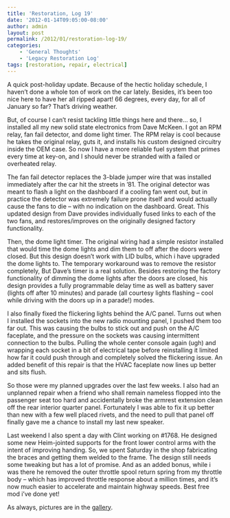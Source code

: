 ```yaml
---
title: 'Restoration, Log 19'
date: '2012-01-14T09:05:00-08:00'
author: admin
layout: post
permalink: /2012/01/restoration-log-19/
categories:
    - 'General Thoughts'
    - 'Legacy Restoration Log'
tags: [restoration, repair, electrical]
---
```


A quick post-holiday update. Because of the hectic holiday schedule, I haven’t done a whole ton of work on the car lately. Besides, it’s been too nice here to have her all ripped apart! 66 degrees, every day, for all of January so far? That’s driving weather.  
  
But, of course I can’t resist tackling little things here and there… so, I installed all my new solid state electronics from Dave McKeen. I got an RPM relay, fan fail detector, and dome light timer. The RPM relay is cool because he takes the original relay, guts it, and installs his custom designed circuitry inside the OEM case. So now I have a more reliable fuel system that primes every time at key-on, and I should never be stranded with a failed or overheated relay.  
  
The fan fail detector replaces the 3-blade jumper wire that was installed immediately after the car hit the streets in ’81. The original detector was meant to flash a light on the dashboard if a cooling fan went out, but in practice the detector was extremely failure prone itself and would actually cause the fans to die – with no indication on the dashboard. Great. This updated design from Dave provides individually fused links to each of the two fans, and restores/improves on the originally designed factory functionality.  
  
Then, the dome light timer. The original wiring had a simple resistor installed that would time the dome lights and dim them to off after the doors were closed. But this design doesn’t work with LID bulbs, which i have upgraded the dome lights to. The temporary workaround was to remove the resistor completely, But Dave’s timer is a real solution. Besides restoring the factory functionality of dimming the dome lights after the doors are closed, his design provides a fully programmable delay time as well as battery saver (lights off after 10 minutes) and parade (all courtesy lights flashing – cool while driving with the doors up in a parade!) modes.  
  
I also finally fixed the flickering lights behind the A/C panel. Turns out when I installed the sockets into the new radio mounting panel, I pushed them too far out. This was causing the bulbs to stick out and push on the A/C faceplate, and the pressure on the sockets was causing intermittent connection to the bulbs. Pulling the whole center console again (ugh) and wrapping each socket in a bit of electrical tape before reinstalling it limited how far it could push through and completely solved the flickering issue. An added benefit of this repair is that the HVAC faceplate now lines up better and sits flush.  
  
So those were my planned upgrades over the last few weeks. I also had an unplanned repair when a friend who shall remain nameless flopped into the passenger seat too hard and accidentally broke the armrest extension clean off the rear interior quarter panel. Fortunately I was able to fix it up better than new with a few well placed rivets, and the need to pull that panel off finally gave me a chance to install my last new speaker.  
  
Last weekend I also spent a day with Clint working on #1768. He designed some new Heim-jointed supports for the front lower control arms with the intent of improving handing. So, we spent Saturday in the shop fabricating the braces and getting them welded to the frame. The design still needs some tweaking but has a lot of promise. And as an added bonus, while i was there he removed the outer throttle spool return spring from my throttle body – which has improved throttle response about a million times, and it’s now much easier to accelerate and maintain highway speeds. Best free mod i’ve done yet!

As always, pictures are in the [gallery](https://www.orangeoblivion.com/gallery/index.php?/category/repair-log-details-of-repairs-made).